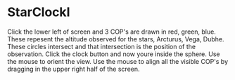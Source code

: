 # StarClockI
Click the lower left of screen and 3 COP's are drawn in red, green, blue.  These repesent the altitude observed for the stars, Arcturus, Vega, Dubhe.  These circles intersect and that intersection is the position of the observation.  Click the clock button and now youre inside the sphere.  Use the mouse to orient the view.  Use the mouse to align all the visible COP's by dragging in the upper right half of the screen.

